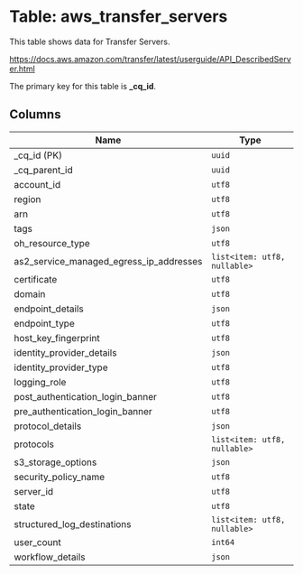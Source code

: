 # Table: aws_transfer_servers

This table shows data for Transfer Servers.

https://docs.aws.amazon.com/transfer/latest/userguide/API_DescribedServer.html

The primary key for this table is **_cq_id**.

## Columns

| Name          | Type          |
| ------------- | ------------- |
|_cq_id (PK)|`uuid`|
|_cq_parent_id|`uuid`|
|account_id|`utf8`|
|region|`utf8`|
|arn|`utf8`|
|tags|`json`|
|oh_resource_type|`utf8`|
|as2_service_managed_egress_ip_addresses|`list<item: utf8, nullable>`|
|certificate|`utf8`|
|domain|`utf8`|
|endpoint_details|`json`|
|endpoint_type|`utf8`|
|host_key_fingerprint|`utf8`|
|identity_provider_details|`json`|
|identity_provider_type|`utf8`|
|logging_role|`utf8`|
|post_authentication_login_banner|`utf8`|
|pre_authentication_login_banner|`utf8`|
|protocol_details|`json`|
|protocols|`list<item: utf8, nullable>`|
|s3_storage_options|`json`|
|security_policy_name|`utf8`|
|server_id|`utf8`|
|state|`utf8`|
|structured_log_destinations|`list<item: utf8, nullable>`|
|user_count|`int64`|
|workflow_details|`json`|